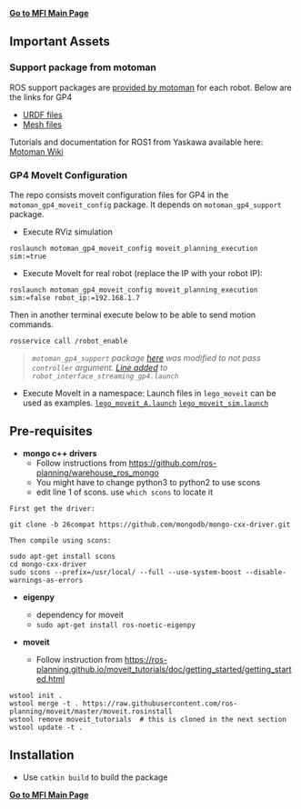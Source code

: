 [**Go to MFI Main Page**](https://github.com/cmu-mfi/)

## Important Assets

### **Support package from motoman**
ROS support packages are [provided by motoman](https://github.com/ros-industrial/motoman) for each robot. Below are the links for GP4

- [URDF files](https://github.com/cmu-mfi/motoman_ros1/tree/master/depend-packages/motoman/motoman_gp4_support/urdf)
- [Mesh files](https://github.com/cmu-mfi/motoman_ros1/tree/master/depend-packages/motoman/motoman_gp4_support/meshes/gp4)

Tutorials and documentation for ROS1 from Yaskawa available here: [Motoman Wiki](http://wiki.ros.org/motoman)

### **GP4 MoveIt Configuration**
The repo consists moveit configuration files for GP4 in the `motoman_gp4_moveit_config` package. It depends on `motoman_gp4_support` package.

- Execute RViz simulation
```console
roslaunch motoman_gp4_moveit_config moveit_planning_execution sim:=true
```
- Execute MoveIt for real robot (replace the IP with your robot IP):
```console
roslaunch motoman_gp4_moveit_config moveit_planning_execution sim:=false robot_ip:=192.168.1.7
```
Then in another terminal execute below to be able to send motion commands.
```console
rosservice call /robot_enable
```
>  *`motoman_gp4_support` package [here](https://github.com/cmu-mfi/motoman_ros1/tree/master/depend-packages/motoman/motoman_gp4_support) was modified to not pass `controller` argument. [Line added](https://github.com/cmu-mfi/motoman_ros1/blob/741ad854da63d73dff111be450eabcccc8984c65/depend-packages/motoman/motoman_gp4_support/launch/robot_interface_streaming_gp4.launch#L14) to `robot_interface_streaming_gp4.launch`*

- Execute MoveIt in a namespace: Launch files in `lego_moveit` can be used as examples. [`lego_moveit_A.launch`](https://github.com/cmu-mfi/motoman_ros1/blob/master/lego_moveit/launch/lego_moveit_A.launch) [`lego_moveit_sim.launch`](https://github.com/cmu-mfi/motoman_ros1/blob/master/lego_moveit/launch/lego_moveit_sim.launch)


## Pre-requisites

- **mongo c++ drivers**
  - Follow instructions from https://github.com/ros-planning/warehouse_ros_mongo
  - You might have to change python3 to python2 to use scons
  - edit line 1 of scons. use `which scons` to locate it
```
First get the driver:

git clone -b 26compat https://github.com/mongodb/mongo-cxx-driver.git

Then compile using scons:

sudo apt-get install scons
cd mongo-cxx-driver
sudo scons --prefix=/usr/local/ --full --use-system-boost --disable-warnings-as-errors
```

- **eigenpy**
    - dependency for moveit 
    - `sudo apt-get install ros-noetic-eigenpy`
    
- **moveit**
  - Follow instruction from https://ros-planning.github.io/moveit_tutorials/doc/getting_started/getting_started.html
```
wstool init .
wstool merge -t . https://raw.githubusercontent.com/ros-planning/moveit/master/moveit.rosinstall
wstool remove moveit_tutorials  # this is cloned in the next section
wstool update -t .
```

## Installation

- Use `catkin build` to build the package


[**Go to MFI Main Page**](https://github.com/cmu-mfi/)
